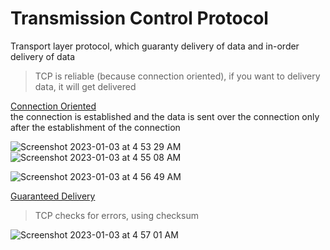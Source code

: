 # Transmission Control Protocol

Transport layer protocol, which guaranty delivery of data and in-order delivery of data   

> TCP is reliable (because connection oriented), if you want to delivery data, it will get delivered    

<ins>Connection Oriented</ins>    
the connection is established and the data is sent over the connection only after the establishment of the connection

![Screenshot 2023-01-03 at 4 53 29 AM](https://user-images.githubusercontent.com/16437905/210284566-67d68bb6-b694-459f-8260-668072a5cc17.png)
![Screenshot 2023-01-03 at 4 55 08 AM](https://user-images.githubusercontent.com/16437905/210284613-53b2a994-bbe0-4907-b6ac-c4b80fd677e5.png)

![Screenshot 2023-01-03 at 4 56 49 AM](https://user-images.githubusercontent.com/16437905/210284713-7ee5d907-fdbe-482f-a5b9-ffd5e9ae52f5.png)


<ins>Guaranteed Delivery</ins>    
> TCP checks for errors, using checksum  


![Screenshot 2023-01-03 at 4 57 01 AM](https://user-images.githubusercontent.com/16437905/210284685-b604fcc0-c4f0-4040-9bd7-f3da07f7eac1.png)
